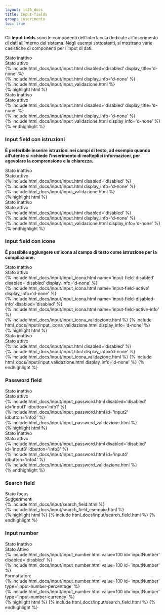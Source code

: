 ```yaml
---
layout: it25_docs
title: Input-fields
group: inserimento
toc: true
---
```


Gli **Input fields** sono le componenti dell’interfaccia dedicate all’inserimento di dati all’interno del sistema. Negli esempi sottostanti, si mostrano varie
casistiche di componenti per l’input di dati.

<div class="bd-example">
  <div class="row mb-5">
    <div class="col">Stato inattivo</div>
    <div class="col">Stato attivo</div>
  </div>
  <div class="row">
    <div class="col">
    {% include html_docs/input/input.html disabled='disabled' display_title='d-none' %}
    </div>
    <div class="col">
    {% include html_docs/input/input.html  display_info='d-none' %}
    </div>
  </div>
  {% include html_docs/input/input_validazione.html %}
</div>
{% highlight html %}
  <div class="row mb-5">
    <div class="col">Stato inattivo</div>
    <div class="col">Stato attivo</div>
  </div>
  <div class="row">
    <div class="col">
    {% include html_docs/input/input.html disabled='disabled' display_title='d-none' %}
    </div>
    <div class="col">
    {% include html_docs/input/input.html  display_info='d-none' %}
    </div>
  </div>
  {% include html_docs/input/input_validazione.html display_info='d-none' %}
</div>
{% endhighlight %}

### Input field con istruzioni

**È preferibile inserire istruzioni nei campi di testo, ad esempio quando all’utente si richiede l’inserimento di molteplici informazioni, per agevolare la comprensione e la chiarezza.**

<div class="bd-example">
  <div class="row mb-5">
    <div class="col">Stato inattivo</div>
    <div class="col">Stato attivo</div>
  </div>
  <div class="row">
    <div class="col">
    {% include html_docs/input/input.html disabled='disabled' %}
    </div>
    <div class="col">
    {% include html_docs/input/input.html  display_info='d-none' %}
    </div>
  </div>
  {% include html_docs/input/input_validazione.html %}
</div>
{% highlight html %}
  <div class="row mb-5">
    <div class="col">Stato inattivo</div>
    <div class="col">Stato attivo</div>
  </div>
  <div class="row">
    <div class="col">
    {% include html_docs/input/input.html disabled='disabled' %}
    </div>
    <div class="col">
    {% include html_docs/input/input.html  display_info='d-none' %}
    </div>
  </div>
  {% include html_docs/input/input_validazione.html display_info='d-none' %}
</div>
{% endhighlight %}

### Input field con icone

**È possibile aggiungere un’icona al campo di testo come istruzione per la compilazione.**

<div class="bd-example">
  <div class="row mb-5">
    <div class="col">Stato inattivo</div>
    <div class="col">Stato attivo</div>
  </div>
  <div class="row">
    <div class="col">
    {% include html_docs/input/input_icona.html name='input-field-disabled' disabled='disabled' display_info='d-none' %}
    </div>
    <div class="col">
    {% include html_docs/input/input_icona.html name='input-field-active' display_info='d-none' %}
    </div>
  </div>
    <div class="row">
    <div class="col">
    {% include html_docs/input/input_icona.html name='input-field-disabled-info' disabled='disabled' %}
    </div>
    <div class="col">
    {% include html_docs/input/input_icona.html name='input-field-active-info'  %}
    </div>
  </div>
  {% include html_docs/input/input_icona_validazione.html %}
  {% include html_docs/input/input_icona_validazione.html display_info='d-none' %}
</div>
{% highlight html %}
  <div class="row mb-5">
    <div class="col">Stato inattivo</div>
    <div class="col">Stato attivo</div>
  </div>
  <div class="row">
    <div class="col">
    {% include html_docs/input/input.html disabled='disabled' %}
    </div>
    <div class="col">
    {% include html_docs/input/input.html  display_info='d-none' %}
    </div>
  </div>
  {% include html_docs/input/input_icona_validazione.html %}
  {% include html_docs/input/input_validazione.html display_info='d-none' %}
</div>
{% endhighlight %}

### Password field

<div class="bd-example">
  <div class="row mb-5">
    <div class="col">Stato inattivo</div>
    <div class="col">Stato attivo</div>
  </div>
  <div class="row">
    <div class="col">
  {% include html_docs/input/input_password.html disabled='disabled' id='input1' idbutton='info1' %}
    </div>
    <div class="col">
    {% include html_docs/input/input_password.html id='input2' idbutton='info2' %}
    </div>
  </div>
    <div class="row">
    <div class="col-6">
    {% include html_docs/input/input_password_validazione.html %}
    </div>
  </div>
</div>
{% highlight html %}
  <div class="row mb-5">
    <div class="col">Stato inattivo</div>
    <div class="col">Stato attivo</div>
  </div>
  <div class="row">
    <div class="col">
    {% include html_docs/input/input_password.html disabled='disabled'  id='input3' idbutton='info3' %}
    </div>
    <div class="col">
    {% include html_docs/input/input_password.html id='input4' idbutton='info4' %}
    </div>
  </div>
    <div class="row">
    <div class="col-6">
    {% include html_docs/input/input_password_validazione.html %}
    </div>
  </div>
</div>
{% endhighlight %}

### Search field

<div class="bd-example">
  <div class="row mb-5">
    <div class="col">Stato focus</div>
    <div class="col">Suggerimenti</div>
  </div>
  <div class="row">
    <div class="col">
  {% include html_docs/input/search_field.html  %}
    </div>
    <div class="col">
      {% include html_docs/input/search_field_esempio.html  %}
    </div>
  </div>
</div>
{% highlight html %}
{% include html_docs/input/search_field.html  %}
{% endhighlight %}

### Input number

<div class="bd-example">
  <div class="row mb-5">
    <div class="col">Stato Inattivo</div>
    <div class="col">Stato Attivo</div>
  </div>
  <div class="row">
    <div class="col">
  {% include html_docs/input/input_number.html value=100 id='inputNumber' disabled='disabled'  %}
    </div>
    <div class="col">
     {% include html_docs/input/input_number.html value=100 id='inputNumber' %}
    </div>
  </div>
    <div class="row mb-5">
    <div class="col-6">Formattatore</div>
  </div>
  <div class="row">
    <div class="col">
  {% include html_docs/input/input_number.html value=100 id='inputNumber' type='input-number-percentage' %}
    </div>
    <div class="col">
      {% include html_docs/input/input_number.html value=100 id='inputNumber' type='input-number-currency' %}
    </div>
  </div>
</div>
{% highlight html %}
{% include html_docs/input/search_field.html  %}
{% endhighlight %}
